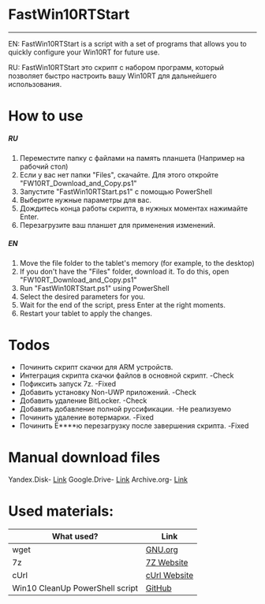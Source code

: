# FastWin10RTStart
****
EN: FastWin10RTStart is a script with a set of programs that allows you to quickly configure your Win10RT for future use.

RU: FastWin10RTStart это скрипт с набором программ, который позволяет быстро настроить вашу Win10RT для дальнейшего использования.

# How to use
##### RU
1) Переместите папку с файлами на память планшета (Например на рабочий стол)
2) Если у вас нет папки "Files", скачайте. Для этого откройте "FW10RT_Download_and_Copy.ps1" 
3) Запустите "FastWin10RTStart.ps1" с помощью PowerShell
4) Выберите нужные параметры для вас.
5) Дождитесь конца работы скрипта, в нужных моментах нажимайте Enter.
6) Перезагрузите ваш планшет для применения изменений.
##### EN
1) Move the file folder to the tablet's memory (for example, to the desktop)
2) If you don't have the "Files" folder, download it. To do this, open "FW10RT_Download_and_Copy.ps1"
3) Run "FastWin10RTStart.ps1" using PowerShell
4) Select the desired parameters for you.
5) Wait for the end of the script, press Enter at the right moments.
6) Restart your tablet to apply the changes.

# Todos

 - Починить скрипт скачки для ARM устройств.
 - Интеграция скрипта скачки файлов в основной скрипт. -Check
 - Пофиксить запуск 7z. -Fixed
 - Добавить установку Non-UWP приложений. -Check
 - Добавить удаление BitLocker. -Check
 - Добавить добавление полной руссификации. -Не реализуемо
 - Починить удаление вотермарки. -Fixed
 - Починить Ё****ю перезагрузку после завершения скрипта.  -Fixed

# Manual download files
Yandex.Disk- [Link][Yandex]
Google.Drive- [Link][Google]
Archive.org- [Link][Archive]

# Used materials:
| What used? | Link |
| ------ | ------ |
| wget | [GNU.org][wget] |
| 7z | [7Z Website][7z] |
| cUrl | [cUrl Website][Curl]  |
|Win10 CleanUp PowerShell script| [GitHub][Clean] |


[//]: # 
   [wget]: <https://www.gnu.org/software/wget/>
   [7z]: <https://www.7-zip.org/>
   [Clean]: <https://gist.github.com/halkyon/b73fb75e61c37b7ba5f65bb6f3979f00>
   [Yandex]: <https://yadi.sk/d/XBLlgbBXLigUhA?w=1>
   [Google]: <https://drive.google.com/drive/folders/1-oIPQSwXYz6FCiu-9qtkUPGopQWAmosK?usp=sharing>
   [Archive]: <https://archive.org/details/files-wrt-3>
   [Curl]: <https://curl.se/>
